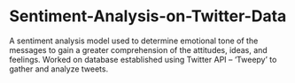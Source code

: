 # Sentiment-Analysis-on-Twitter-Data
A sentiment analysis model used to determine emotional tone of the messages to gain a greater comprehension of the attitudes, ideas, and feelings.
Worked on database established using Twitter API – ‘Tweepy’ to gather and analyze tweets.
